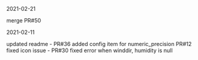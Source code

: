 2021-02-21

merge PR#50

2021-02-11

updated readme - PR#36
added config item for numeric_precision  PR#12
fixed icon issue - PR#30
fixed error when winddir, humidity is null


